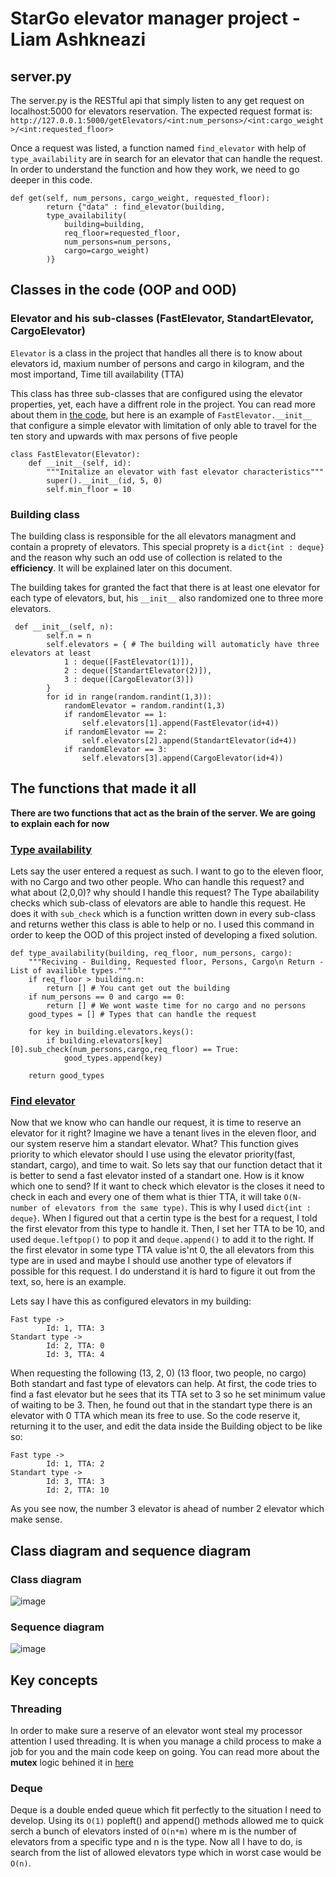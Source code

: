 # StarGo elevator manager project - Liam Ashkneazi
## server.py 
The server.py is the RESTful api that simply listen to any get request on localhost:5000 for elevators reservation. 
The expected request format is: `http://127.0.0.1:5000/getElevators/<int:num_persons>/<int:cargo_weight>/<int:requested_floor>`

Once a request was listed, a function named `find_elevator` with help of `type_availability` are in search for an elevator
that can handle the request. In order to understand the function and how they work, we need to go deeper in this code.
```
def get(self, num_persons, cargo_weight, requested_floor):
        return {"data" : find_elevator(building,
        type_availability(
            building=building,
            req_floor=requested_floor,
            num_persons=num_persons,
            cargo=cargo_weight)
        )}
```
## Classes in the code (OOP and OOD)
### Elevator and his sub-classes (FastElevator, StandartElevator, CargoElevator)
`Elevator` is a class in the project that handles all there is to know about elevators id, maxium number of persons and 
cargo in kilogram, and the most importand, Time till availability (TTA)

This class has three sub-classes that are configured using the elevator properties, yet, each have a diffrent role in
the project. You can read more about them in [the code](https://github.com/liam22222/elevator_manager/blob/main/classes/Elevator_classes.py), but here is an example
of `FastElevator.__init__` that configure a simple elevator with limitation of only able to travel for the ten story and upwards with max persons of five people
```
class FastElevator(Elevator):
    def __init__(self, id):
        """Initalize an elevator with fast elevator characteristics"""
        super().__init__(id, 5, 0)
        self.min_floor = 10
```

### Building class
The building class is responsible for the all elevators managment and contain a proprety of elevators. This special
proprety is a `dict{int : deque}` and the reason why such an odd use of collection is related to the **efficiency**.
It will be explained later on this document.

The building takes for granted the fact that there is at least one elevator for each type of elevators, but, his
``__init__`` also randomized one to three more elevators. 
```
 def __init__(self, n):
        self.n = n 
        self.elevators = { # The building will automaticly have three elevators at least
            1 : deque([FastElevator(1)]),
            2 : deque([StandartElevator(2)]),
            3 : deque([CargoElevator(3)]) 
        }
        for id in range(random.randint(1,3)):
            randomElevator = random.randint(1,3)
            if randomElevator == 1:
                self.elevators[1].append(FastElevator(id+4))
            if randomElevator == 2:
                self.elevators[2].append(StandartElevator(id+4))
            if randomElevator == 3:
                self.elevators[3].append(CargoElevator(id+4))
```
## The functions that made it all
**There are two functions that act as the brain of the server. We are going to explain each for now**
### [Type availability](https://github.com/liam22222/elevator_manager/blob/main/classes/side_functions.py#L8)
Lets say the user entered a request as such. I want to go to the eleven floor, with no Cargo and two other people. 
Who can handle this request? and what about (2,0,0)? why should I handle this request?
The Type abailability checks which sub-class of elevators are able to handle this request. He does it with `sub_check`
which is a function written down in every sub-class and returns wether this class is able to help or no. 
I used this command in order to keep the OOD of this project insted of developing a fixed solution.
```
def type_availability(building, req_floor, num_persons, cargo):
    """Reciving - Building, Requested floor, Persons, Cargo\n Return - List of availible types."""
    if req_floor > building.n:
        return [] # You cant get out the building
    if num_persons == 0 and cargo == 0:
        return [] # We wont waste time for no cargo and no persons
    good_types = [] # Types that can handle the request

    for key in building.elevators.keys():
        if building.elevators[key][0].sub_check(num_persons,cargo,req_floor) == True:
            good_types.append(key)

    return good_types

```
### [Find elevator](https://github.com/liam22222/elevator_manager/blob/main/classes/side_functions.py#L22)
Now that we know who can handle our request, it is time to reserve an elevator for it right?
Imagine we have a tenant lives in the eleven floor, and our system reserve him a standart elevator. What?
This function gives priority to which elevator should I use using the elevator priority(fast, standart, cargo), and time to wait.
So lets say that our function detact that it is better to send a fast elevator insted of a standart one. How is it know which one to send? If it want to check which elevator is the closes it need to check in each and every one of them what is thier TTA, it will take `O(N-number of elevators from the same type)`.
This is why I used `dict{int : deque}`.
When I figured out that a certin type is the best for a request, I told the first elevator from this type to handle it. Then, I set her TTA to be 10, and used `deque.leftpop()` to pop it and `deque.append()` to add it to the right.
If the first elevator in some type TTA value is'nt 0, the all elevators from this type are in used and maybe I should use another type of elevators if possible for this request.
I do understand it is hard to figure it out from the text, so, here is an example.

Lets say I have this as configured elevators in my building: 
```
Fast type ->
        Id: 1, TTA: 3
Standart type ->
        Id: 2, TTA: 0
        Id: 3, TTA: 4
```
When requesting the following (13, 2, 0) (13 floor, two people, no cargo) Both standart and fast type of elevators can help. At first, the code tries to find a fast elevator but he sees that its TTA set to 3 so he set minimum value of waiting to be 3.
Then, he found out that in the standart type there is an elevator with 0 TTA which mean its free to use. So the code reserve it, returning it to the user, and edit the data inside the Building object to be like so: 

```
Fast type ->
        Id: 1, TTA: 2
Standart type ->
        Id: 3, TTA: 3
        Id: 2, TTA: 10
```
As you see now, the number 3 elevator is ahead of number 2 elevator which make sense. 
## Class diagram and sequence diagram
### Class diagram
![image](https://user-images.githubusercontent.com/34837970/144663060-e783caa5-27a4-4678-a629-94150ef4dc99.png)
### Sequence diagram
![image](https://user-images.githubusercontent.com/34837970/144665113-a706469c-7a97-4bf4-bcf3-cde1c5aa0bcd.png)


## Key concepts 
### Threading
In order to make sure a reserve of an elevator wont steal my processor attention I used threading. It is when you manage a child process to make a job for you and the main code keep on going. You can read more about the **mutex** logic behined it in [here](https://en.wikipedia.org/wiki/Lock_(computer_science))

### Deque 
Deque is a double ended queue which fit perfectly to the situation I need to develop. Using its `O(1)` popleft() and append() methods allowed me to quick serch a bunch of elevators insted of `O(n*m)` where m is the number of elevators from a specific type and n is the type. Now all I have to do, is search from the list of allowed elevators type which in worst case would be `O(n)`.
